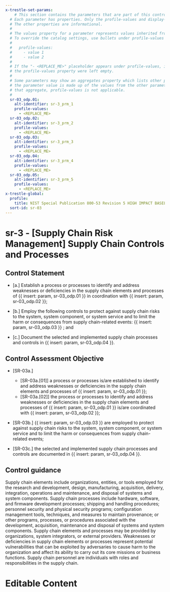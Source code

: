 ```yaml
---
x-trestle-set-params:
    # This section contains the parameters that are part of this control.
  # Each parameter has properties. Only the profile-values and display-name properties are editable.
  # The other properties are informational.
  #
  # The values property for a parameter represents values inherited from the OSCAL catalog.
  # To override the catalog settings, use bullets under profile-values as shown below:
  #
  #   profile-values:
  #     - value 1
  #     - value 2
  #
  # If the "- <REPLACE_ME>" placeholder appears under profile-values, it is the same as if
  # the profile-values property were left empty.
  #
  # Some parameters may show an aggregates property which lists other parameters. This means
  # the parameter value is made up of the values from the other parameters. For parameters
  # that aggregate, profile-values is not applicable.
  #
  sr-03_odp.01:
    alt-identifier: sr-3_prm_1
    profile-values:
      - <REPLACE_ME>
  sr-03_odp.02:
    alt-identifier: sr-3_prm_2
    profile-values:
      - <REPLACE_ME>
  sr-03_odp.03:
    alt-identifier: sr-3_prm_3
    profile-values:
      - <REPLACE_ME>
  sr-03_odp.04:
    alt-identifier: sr-3_prm_4
    profile-values:
      - <REPLACE_ME>
  sr-03_odp.05:
    alt-identifier: sr-3_prm_5
    profile-values:
      - <REPLACE_ME>
x-trestle-global:
  profile:
    title: NIST Special Publication 800-53 Revision 5 HIGH IMPACT BASELINE
  sort-id: sr-03
---
```


# sr-3 - \[Supply Chain Risk Management\] Supply Chain Controls and Processes

## Control Statement

- \[a.\] Establish a process or processes to identify and address weaknesses or deficiencies in the supply chain elements and processes of {{ insert: param, sr-03_odp.01 }} in coordination with {{ insert: param, sr-03_odp.02 }};

- \[b.\] Employ the following controls to protect against supply chain risks to the system, system component, or system service and to limit the harm or consequences from supply chain-related events: {{ insert: param, sr-03_odp.03 }} ; and

- \[c.\] Document the selected and implemented supply chain processes and controls in {{ insert: param, sr-03_odp.04 }}.

## Control Assessment Objective

- \[SR-03a.\]

  - \[SR-03a.[01]\] a process or processes is/are established to identify and address weaknesses or deficiencies in the supply chain elements and processes of {{ insert: param, sr-03_odp.01 }};
  - \[SR-03a.[02]\] the process or processes to identify and address weaknesses or deficiencies in the supply chain elements and processes of {{ insert: param, sr-03_odp.01 }} is/are coordinated with {{ insert: param, sr-03_odp.02 }};

- \[SR-03b.\] {{ insert: param, sr-03_odp.03 }} are employed to protect against supply chain risks to the system, system component, or system service and to limit the harm or consequences from supply chain-related events;

- \[SR-03c.\] the selected and implemented supply chain processes and controls are documented in {{ insert: param, sr-03_odp.04 }}.

## Control guidance

Supply chain elements include organizations, entities, or tools employed for the research and development, design, manufacturing, acquisition, delivery, integration, operations and maintenance, and disposal of systems and system components. Supply chain processes include hardware, software, and firmware development processes; shipping and handling procedures; personnel security and physical security programs; configuration management tools, techniques, and measures to maintain provenance; or other programs, processes, or procedures associated with the development, acquisition, maintenance and disposal of systems and system components. Supply chain elements and processes may be provided by organizations, system integrators, or external providers. Weaknesses or deficiencies in supply chain elements or processes represent potential vulnerabilities that can be exploited by adversaries to cause harm to the organization and affect its ability to carry out its core missions or business functions. Supply chain personnel are individuals with roles and responsibilities in the supply chain.

# Editable Content

<!-- Make additions and edits below -->
<!-- The above represents the contents of the control as received by the profile, prior to additions. -->
<!-- If the profile makes additions to the control, they will appear below. -->
<!-- The above markdown may not be edited but you may edit the content below, and/or introduce new additions to be made by the profile. -->
<!-- If there is a yaml header at the top, parameter values may be edited. Use --set-parameters to incorporate the changes during assembly. -->
<!-- The content here will then replace what is in the profile for this control, after running profile-assemble. -->
<!-- The current profile has no added parts for this control, but you may add new ones here. -->
<!-- Each addition must have a heading either of the form ## Control my_addition_name -->
<!-- or ## Part a. (where the a. refers to one of the control statement labels.) -->
<!-- "## Control" parts are new parts added after the statement part. -->
<!-- "## Part" parts are new parts added into the top-level statement part with that label. -->
<!-- Subparts may be added with nested hash levels of the form ### My Subpart Name -->
<!-- underneath the parent ## Control or ## Part being added -->
<!-- See https://ibm.github.io/compliance-trestle/tutorials/ssp_profile_catalog_authoring/ssp_profile_catalog_authoring for guidance. -->
